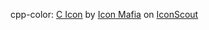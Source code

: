 cpp-color: <a href="https://iconscout.com/icons/c" target="_blank">C Icon</a> by <a href="https://iconscout.com/contributors/icon-mafia">Icon Mafia</a> on <a href="https://iconscout.com">IconScout</a>